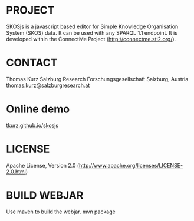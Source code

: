 PROJECT
=======
SKOSjs is a javascript based editor for Simple Knowledge Organisation System (SKOS) data. It can be used with any SPARQL 1.1 endpoint. It is developed within the
ConnectMe Project (http://connectme.sti2.org/).

CONTACT
=======
Thomas Kurz
Salzburg Research Forschungsgesellschaft
Salzburg, Austria
thomas.kurz@salzburgresearch.at

Online demo
===========
[tkurz.github.io/skosjs](http://tkurz.github.io/skosjs/)

LICENSE
=======
Apache License, Version 2.0 (http://www.apache.org/licenses/LICENSE-2.0.html)

BUILD WEBJAR
============
Use maven to build the webjar. mvn package
